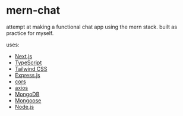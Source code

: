 # mern-chat

attempt at making a functional chat app using the mern stack. built as practice for myself.

uses:
- [Next.js](https://github.com/vercel/next.js)
- [TypeScript](https://github.com/microsoft/TypeScript)
- [Tailwind CSS](https://github.com/tailwindlabs/tailwindcss)
- [Express.js](https://github.com/expressjs/express)
- [cors](https://github.com/expressjs/cors)
- [axios](https://github.com/axios/axios)
- [MongoDB](https://github.com/mongodb/mongo)
- [Mongoose](https://github.com/Automattic/mongoose)
- [Node.js](https://github.com/nodejs/node)
